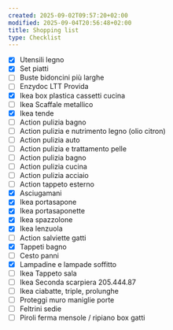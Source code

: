 ```yaml
---
created: 2025-09-02T09:57:20+02:00
modified: 2025-09-04T20:56:48+02:00
title: Shopping list
type: Checklist
---
```


- [x] Utensili legno
- [x] Set piatti
- [ ] Buste bidoncini più larghe
- [ ] Enzydoc LTT Provida
- [x] Ikea box plastica cassetti cucina
- [ ] Ikea Scaffale metallico
- [x] Ikea tende
- [ ] Action pulizia bagno
- [ ] Action pulizia e nutrimento legno (olio citron)
- [ ] Action pulizia auto
- [ ] Action pulizia e trattamento pelle
- [ ] Action pulizia bagno
- [ ] Action pulizia cucina
- [ ] Action pulizia acciaio
- [ ] Action tappeto esterno
- [x] Asciugamani
- [x] Ikea portasapone
- [x] Ikea portasaponette
- [x] Ikea spazzolone
- [x] Ikea lenzuola
- [ ] Action salviette gatti
- [x] Tappeti bagno
- [ ] Cesto panni
- [x] Lampadine e lampade soffitto
- [ ] Ikea Tappeto sala
- [ ] Ikea Seconda scarpiera 205.444.87
- [ ] Ikea ciabatte, triple, prolunghe
- [ ] Proteggi muro maniglie porte
- [ ] Feltrini sedie
- [ ] Piroli ferma mensole / ripiano box gatti
